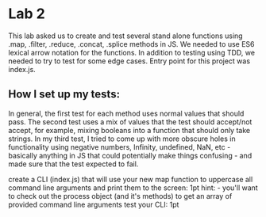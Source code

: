 # Lab 2
This lab asked us to create and test several stand alone functions using .map, .filter, .reduce, .concat, .splice methods in JS. We needed to use ES6 lexical arrow notation for the functions. In addition to testing using TDD, we needed to try to test for some edge cases. Entry point for this project was index.js. 

## How I set up my tests:
In general, the first test for each method uses normal values that should pass. The second test uses a mix of values that the test should accept/not accept, for example, mixing booleans into a function that should only take strings. In my third test, I tried to come up with more obscure holes in functionality using negative numbers, Infinity, undefined, NaN, etc - basically anything in JS that could potentially make things confusing - and made sure that the test expected to fail.


create a CLI (index.js) that will use your new map function to uppercase all command line arguments and print them to the screen: 1pt
hint: - you'll want to check out the process object (and it's methods) to get an array of provided command line arguments
test your CLI: 1pt
